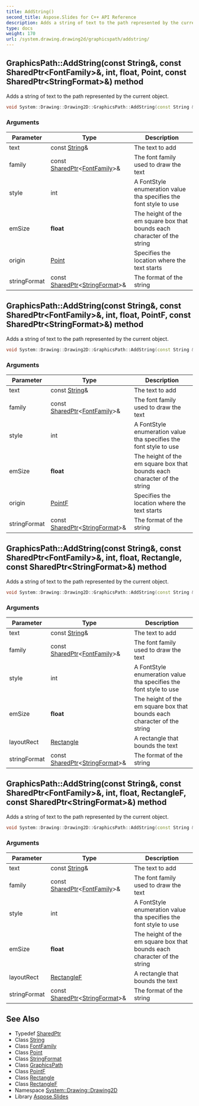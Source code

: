 ```yaml
---
title: AddString()
second_title: Aspose.Slides for C++ API Reference
description: Adds a string of text to the path represented by the current object.
type: docs
weight: 170
url: /system.drawing.drawing2d/graphicspath/addstring/
---
```

## GraphicsPath::AddString(const String\&, const SharedPtr\<FontFamily\>\&, int, float, Point, const SharedPtr\<StringFormat\>\&) method


Adds a string of text to the path represented by the current object.

```cpp
void System::Drawing::Drawing2D::GraphicsPath::AddString(const String &text, const SharedPtr<FontFamily> &family, int style, float emSize, Point origin, const SharedPtr<StringFormat> &stringFormat)
```


### Arguments

| Parameter | Type | Description |
| --- | --- | --- |
| text | const [String](../../../system/string/)\& | The text to add |
| family | const [SharedPtr](../../../system/sharedptr/)\<[FontFamily](../../../system.drawing/fontfamily/)\>\& | The font family used to draw the text |
| style | int | A FontStyle enumeration value tha specifies the font style to use |
| emSize | **float** | The height of the em square box that bounds each character of the string |
| origin | [Point](../../../system.drawing/point/) | Specifies the location where the text starts |
| stringFormat | const [SharedPtr](../../../system/sharedptr/)\<[StringFormat](../../../system.drawing/stringformat/)\>\& | The format of the string |

## GraphicsPath::AddString(const String\&, const SharedPtr\<FontFamily\>\&, int, float, PointF, const SharedPtr\<StringFormat\>\&) method


Adds a string of text to the path represented by the current object.

```cpp
void System::Drawing::Drawing2D::GraphicsPath::AddString(const String &text, const SharedPtr<FontFamily> &family, int style, float emSize, PointF origin, const SharedPtr<StringFormat> &stringFormat)
```


### Arguments

| Parameter | Type | Description |
| --- | --- | --- |
| text | const [String](../../../system/string/)\& | The text to add |
| family | const [SharedPtr](../../../system/sharedptr/)\<[FontFamily](../../../system.drawing/fontfamily/)\>\& | The font family used to draw the text |
| style | int | A FontStyle enumeration value tha specifies the font style to use |
| emSize | **float** | The height of the em square box that bounds each character of the string |
| origin | [PointF](../../../system.drawing/pointf/) | Specifies the location where the text starts |
| stringFormat | const [SharedPtr](../../../system/sharedptr/)\<[StringFormat](../../../system.drawing/stringformat/)\>\& | The format of the string |

## GraphicsPath::AddString(const String\&, const SharedPtr\<FontFamily\>\&, int, float, Rectangle, const SharedPtr\<StringFormat\>\&) method


Adds a string of text to the path represented by the current object.

```cpp
void System::Drawing::Drawing2D::GraphicsPath::AddString(const String &text, const SharedPtr<FontFamily> &family, int style, float emSize, Rectangle layoutRect, const SharedPtr<StringFormat> &stringFormat)
```


### Arguments

| Parameter | Type | Description |
| --- | --- | --- |
| text | const [String](../../../system/string/)\& | The text to add |
| family | const [SharedPtr](../../../system/sharedptr/)\<[FontFamily](../../../system.drawing/fontfamily/)\>\& | The font family used to draw the text |
| style | int | A FontStyle enumeration value tha specifies the font style to use |
| emSize | **float** | The height of the em square box that bounds each character of the string |
| layoutRect | [Rectangle](../../../system.drawing/rectangle/) | A rectangle that bounds the text |
| stringFormat | const [SharedPtr](../../../system/sharedptr/)\<[StringFormat](../../../system.drawing/stringformat/)\>\& | The format of the string |

## GraphicsPath::AddString(const String\&, const SharedPtr\<FontFamily\>\&, int, float, RectangleF, const SharedPtr\<StringFormat\>\&) method


Adds a string of text to the path represented by the current object.

```cpp
void System::Drawing::Drawing2D::GraphicsPath::AddString(const String &text, const SharedPtr<FontFamily> &family, int style, float emSize, RectangleF layoutRect, const SharedPtr<StringFormat> &stringFormat)
```


### Arguments

| Parameter | Type | Description |
| --- | --- | --- |
| text | const [String](../../../system/string/)\& | The text to add |
| family | const [SharedPtr](../../../system/sharedptr/)\<[FontFamily](../../../system.drawing/fontfamily/)\>\& | The font family used to draw the text |
| style | int | A FontStyle enumeration value tha specifies the font style to use |
| emSize | **float** | The height of the em square box that bounds each character of the string |
| layoutRect | [RectangleF](../../../system.drawing/rectanglef/) | A rectangle that bounds the text |
| stringFormat | const [SharedPtr](../../../system/sharedptr/)\<[StringFormat](../../../system.drawing/stringformat/)\>\& | The format of the string |

## See Also

* Typedef [SharedPtr](../../../system/sharedptr/)
* Class [String](../../../system/string/)
* Class [FontFamily](../../../system.drawing/fontfamily/)
* Class [Point](../../../system.drawing/point/)
* Class [StringFormat](../../../system.drawing/stringformat/)
* Class [GraphicsPath](../)
* Class [PointF](../../../system.drawing/pointf/)
* Class [Rectangle](../../../system.drawing/rectangle/)
* Class [RectangleF](../../../system.drawing/rectanglef/)
* Namespace [System::Drawing::Drawing2D](../../)
* Library [Aspose.Slides](../../../)